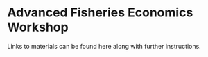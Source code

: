 # Advanced Fisheries Economics Workshop

Links to materials can be found here along with further instructions.
